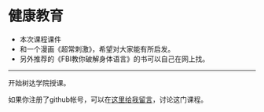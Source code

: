 健康教育
=========

* 本次课程课件
* 和一个漫画《超常刺激》，希望对大家能有所启发。
* 另外推荐的《FBI教你破解身体语言》的书可以自己在网上找。

--------------------------
开始树达学院授课。


如果你注册了github帐号，可以在[这里给我留言](https://github.com/doctorjxd/Health/issues)，讨论这门课程。
